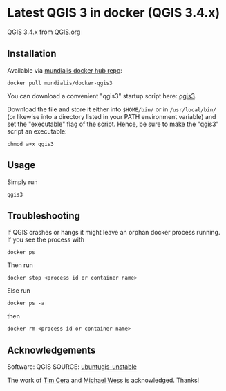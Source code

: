 # Latest QGIS 3 in docker (QGIS 3.4.x)

QGIS 3.4.x from [QGIS.org](http://qgis.org)

## Installation

Available via [mundialis docker hub repo](https://hub.docker.com/r/mundialis/docker-qgis3/):
```
docker pull mundialis/docker-qgis3
```


You can download a convenient "qgis3" startup script here: [qgis3](https://raw.githubusercontent.com/mundialis/qgis-desktop-ubuntu/master/qgis3).

Download the file and store it either into `$HOME/bin/` or in `/usr/local/bin/` (or likewise into a directory listed in your PATH environment variable) and set the "executable" flag of the script.
Hence, be sure to make the "qgis3" script an executable:
```
chmod a+x qgis3
```

## Usage

Simply run

`qgis3`

## Troubleshooting

If QGIS crashes or hangs it might leave an orphan docker process running.
If you see the process with
```
docker ps
```
Then run 
```
docker stop <process id or container name>
```
Else run 
```
docker ps -a
```
then
```
docker rm <process id or container name>
```


## Acknowledgements

Software: QGIS SOURCE: [ubuntugis-unstable](https://launchpad.net/~ubuntugis)

The work of [Tim Cera](https://github.com/timcera/qgis-desktop-ubuntu) and [Michael Wess](https://github.com/wessm/Dockerfiles/tree/master/qgis3) is acknowledged. Thanks!
